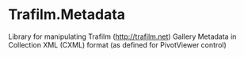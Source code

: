 # Trafilm.Metadata
Library for manipulating Trafilm (http://trafilm.net) Gallery Metadata in Collection XML (CXML) format (as defined for PivotViewer control)
